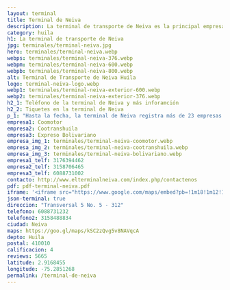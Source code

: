```yaml
---
layout: terminal
title: Terminal de Neiva
description: La terminal de transporte de Neiva es la principal empresa de transporte terrestre del departamento del Huila hacia los demás destinos de Colombia
category: huila
h1: La terminal de transporte de Neiva
jpg: terminales/terminal-neiva.jpg
hero: terminales/terminal-neiva.webp
webps: terminales/terminal-neiva-376.webp
webpm: terminales/terminal-neiva-600.webp
webpb: terminales/terminal-neiva-800.webp
alt: Terminal de Transporte de Neiva Huila
logo: terminal-neiva-logo.webp
webp1: terminales/terminal-neiva-exterior-600.webp
webp2: terminales/terminal-neiva-exterior-376.webp
h2_1: Teléfono de la terminal de Neiva y más inforamción
h2_2: Tiquetes en la terminal de Neiva
p_1: "Hasta la fecha, la terminal de Neiva registra más de 23 empresas y a la fecha recibe aproximadamente 4000 buses a diario."
empresa1: Coomotor
empresa2: Cootranshuila
empresa3: Expreso Bolivariano
empresa_img_1: terminales/terminal-neiva-coomotor.webp
empresa_img_2: terminales/terminal-neiva-cootranshuila.webp
empresa_img_3: terminales/terminal-neiva-bolivariano.webp
empresa1_telf: 3176394462
empresa2_telf: 3158706465
empresa3_telf: 6088731002
contacto: http://www.elterminalneiva.com/index.php/contactenos
pdf: pdf-terminal-neiva.pdf
iframe: '<iframe src="https://www.google.com/maps/embed?pb=!1m18!1m12!1m3!1d3984.649249219424!2d-75.28512678476717!3d2.916850855348999!2m3!1f0!2f0!3f0!3m2!1i1024!2i768!4f13.1!3m3!1m2!1s0x8e3b7387d7ddaa55%3A0xa115d6828f274f18!2sTerminal%20de%20Transporte%20Neiva!5e0!3m2!1ses!2sco!4v1676732295189!5m2!1ses!2sco" width="100%" height="450" style="border:0;" allowfullscreen="" loading="lazy" referrerpolicy="no-referrer-when-downgrade"></iframe>'
json-terminal: true
direccion: "Transversal 5 No. 5 - 312"
telefono: 6088731232
telefono2: 3158488834
ciudad: Neiva
maps: https://goo.gl/maps/kSC2zQvg5v8NAVqcA
depto: Huila
postal: 410010
calificacion: 4
reviews: 5665
latitude: 2.9168455
longitude: -75.2851268
permalink: /terminal-de-neiva
---
```

